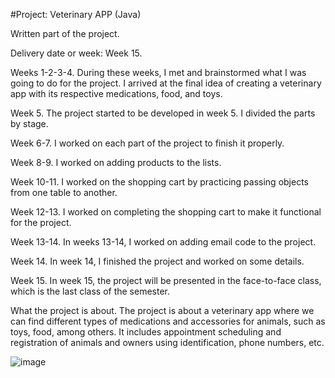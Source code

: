 #Project: Veterinary APP (Java)

Written part of the project.

Delivery date or week: Week 15.

Weeks 1-2-3-4.
During these weeks, I met and brainstormed what I was going to do for the project. I arrived at the final idea of creating a veterinary app with its respective medications, food, and toys.

Week 5.
The project started to be developed in week 5. I divided the parts by stage.

Week 6-7.
I worked on each part of the project to finish it properly.

Week 8-9.
I worked on adding products to the lists.

Week 10-11.
I worked on the shopping cart by practicing passing objects from one table to another.

Week 12-13.
I worked on completing the shopping cart to make it functional for the project.

Week 13-14.
In weeks 13-14, I worked on adding email code to the project.

Week 14.
In week 14, I finished the project and worked on some details.

Week 15.
In week 15, the project will be presented in the face-to-face class, which is the last class of the semester.

What the project is about.
The project is about a veterinary app where we can find different types of medications and accessories for animals, such as toys, food, among others. It includes appointment scheduling and registration of animals and owners using identification, phone numbers, etc.


![image](https://user-images.githubusercontent.com/82769778/225778430-91ee9a5f-cd01-4741-9624-bb09e85b5478.png)

